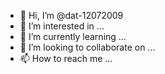 - 👋 Hi, I’m @dat-12072009
- 👀 I’m interested in ...
- 🌱 I’m currently learning ...
- 💞️ I’m looking to collaborate on ...
- 📫 How to reach me ...

<!---
dat-12072009/dat-12072009 is a ✨ special ✨ repository because its `README.md` (this file) appears on your GitHub profile.
You can click the Preview link to take a look at your changes.
chao cau
minh dung day tu chieu
